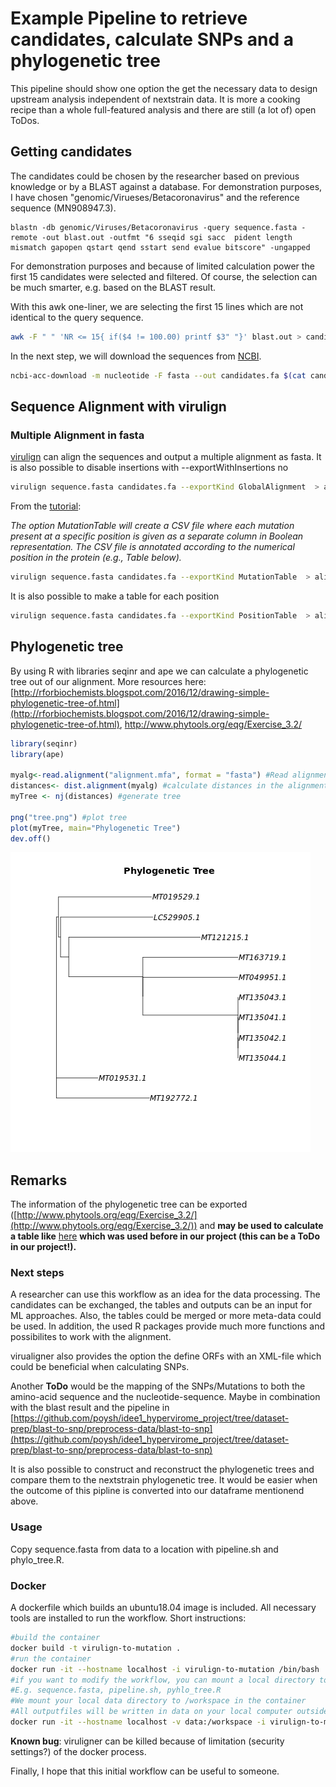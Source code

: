 # Example Pipeline to retrieve candidates, calculate SNPs and a phylogenetic tree
This pipeline should show one option the get the necessary data to design upstream analysis independent of nextstrain data. 
It is more a cooking recipe than a whole full-featured analysis and there are still (a lot of) open ToDos. 

## Getting candidates
The candidates could be chosen by the researcher based on previous knowledge or by a BLAST against a database.
For demonstration purposes, I have chosen "genomic/Virueses/Betacoronavirus" and the reference sequence (MN908947.3). 

```
blastn -db genomic/Viruses/Betacoronavirus -query sequence.fasta -remote -out blast.out -outfmt "6 sseqid sgi sacc  pident length mismatch gapopen qstart qend sstart send evalue bitscore" -ungapped
```

For demonstration purposes and because of limited calculation power the first 15 candidates were selected and filtered. 
Of course, the selection can be much smarter, e.g. based on the BLAST result. 

With this awk one-liner, we are selecting the first 15 lines which are not identical to the query sequence.

```bash
awk -F " " 'NR <= 15{ if($4 != 100.00) printf $3" "}' blast.out > candidates.ids
```
In the next step, we will download the sequences from [NCBI](https://www.ncbi.nlm.nih.gov/). 

```bash
ncbi-acc-download -m nucleotide -F fasta --out candidates.fa $(cat candidates.ids)
```

## Sequence Alignment with virulign
### Multiple Alignment in fasta 
[virulign](https://github.com/rega-cev/virulign) can align the sequences and output a multiple alignment as fasta. It is also possible to disable insertions with --exportWithInsertions no

```bash
virulign sequence.fasta candidates.fa --exportKind GlobalAlignment  > alignment.mfa
```
From the [tutorial](https://github.com/rega-cev/virulign-tutorial): 

_The option MutationTable will create a CSV file where each mutation present at a specific position is given as a separate column in Boolean representation. The CSV file is annotated according to the numerical position in the protein (e.g., Table below)._

```bash
virulign sequence.fasta candidates.fa --exportKind MutationTable  > alignment_mutations.tab
```
It is also possible to make a table for each position

```bash
virulign sequence.fasta candidates.fa --exportKind PositionTable  > alignment_positions.tab
```

## Phylogenetic tree
By using R with libraries seqinr and ape we can calculate a phylogenetic tree out of our alignment. 
More resources here: [http://rforbiochemists.blogspot.com/2016/12/drawing-simple-phylogenetic-tree-of.html](http://rforbiochemists.blogspot.com/2016/12/drawing-simple-phylogenetic-tree-of.html),
[http://www.phytools.org/eqg/Exercise_3.2/
](http://www.phytools.org/eqg/Exercise_3.2/)

```R
library(seqinr)
library(ape)

myalg<-read.alignment("alignment.mfa", format = "fasta") #Read alignment
distances<- dist.alignment(myalg) #calculate distances in the alignment
myTree <- nj(distances) #generate tree

png("tree.png") #plot tree
plot(myTree, main="Phylogenetic Tree")
dev.off()
```
![Phylogenetic Tree](data/tree.png)

## Remarks
The information of the phylogenetic tree can be exported ([http://www.phytools.org/eqg/Exercise_3.2/](http://www.phytools.org/eqg/Exercise_3.2/)) and **may be used to calculate a table like** [here](https://github.com/poysh/idee1_hypervirome_project/tree/dev/data/processed) **which was used before in our project (this can be a ToDo in our project!).** 
### Next steps
A researcher can use this workflow as an idea for the data processing. The candidates can be exchanged, the tables and outputs can be an input for ML approaches. Also, the tables could be merged or more meta-data could be used. In addition, the used R packages provide much more functions and possibilites to work with the alignment.


virualigner also provides the option the define ORFs with an XML-file which could be beneficial when calculating SNPs. 

Another **ToDo** would be the mapping of the SNPs/Mutations to both the amino-acid sequence and the nucleotide-sequence. Maybe in combination with the blast result and the pipeline in [https://github.com/poysh/idee1_hypervirome_project/tree/dataset-prep/blast-to-snp/preprocess-data/blast-to-snp](https://github.com/poysh/idee1_hypervirome_project/tree/dataset-prep/blast-to-snp/preprocess-data/blast-to-snp)

It is also possible to construct and reconstruct the phylogenetic trees and compare them to the nextstrain phylogenetic tree. It would be easier when the outcome of this pipline is converted into our dataframe mentionend above.

### Usage
Copy sequence.fasta from data to a location with pipeline.sh and phylo_tree.R.
### Docker
A dockerfile which builds an ubuntu18.04 image is included. All necessary tools are installed to run the workflow. 
Short instructions: 

```bash
#build the container
docker build -t virulign-to-mutation .
#run the container
docker run -it --hostname localhost -i virulign-to-mutation /bin/bash
#if you want to modify the workflow, you can mount a local directory to the container including your data (sequence) and the scripts you want to run
#E.g. sequence.fasta, pipeline.sh, pyhlo_tree.R
#We mount your local data directory to /workspace in the container
#All outputfiles will be written in data on your local computer outside of the container. 
docker run -it --hostname localhost -v data:/workspace -i virulign-to-mutation /bin/bash
```

**Known bug**: viruligner can be killed because of limitation (security settings?) of the docker process.

Finally, I hope that this initial workflow can be useful to someone. 

